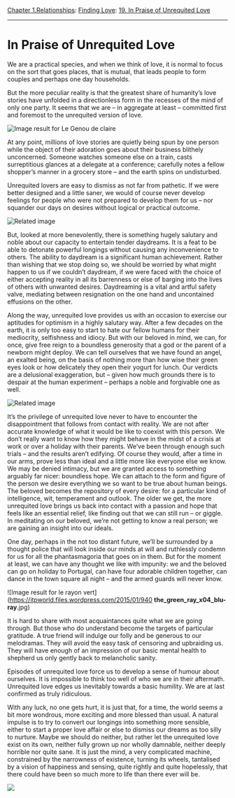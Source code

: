 [Chapter 1.Relationships](https://www.theschooloflife.com/thebookoflife/category/relationships/): [Finding Love](https://www.theschooloflife.com/thebookoflife/category/relationships/finding-love/): [19. In Praise of Unrequited Love](https://www.theschooloflife.com/thebookoflife/in-praise-of-unrequited-love/)

* * *

# In Praise of Unrequited Love

We are a practical species, and when we think of love, it is normal to focus on the sort that goes places, that is mutual, that leads people to form couples and perhaps one day households.

But the more peculiar reality is that the greatest share of humanity’s love stories have unfolded in a directionless form in the recesses of the mind of only one party. It seems that we are – in aggregate at least – committed first and foremost to the unrequited version of love.

![Image result for Le Genou de claire](https://i.pinimg.com/originals/e9/71/6a/e9716aca4da6ebff14125611de5a2170.jpg)

At any point, millions of love stories are quietly being spun by one person while the object of their adoration goes about their business blithely unconcerned. Someone watches someone else on a train, casts surreptitious glances at a delegate at a conference; carefully notes a fellow shopper’s manner in a grocery store – and the earth spins on undisturbed. &nbsp;

Unrequited lovers are easy to dismiss as not far from pathetic. If we were better designed and a little saner, we would of course never develop feelings for people who were not prepared to develop them for us – nor squander our days on desires without logical or practical outcome.

![Related image](https://www.cinelounge.org/imgfull/207427.jpg)

But, looked at more benevolently, there is something hugely salutary and noble about our capacity to entertain tender daydreams. It is a feat to be able to detonate powerful longings without causing any inconvenience to others. The ability to daydream is a significant human achievement. Rather than wishing that we stop doing so, we should be worried by what might happen to us if we couldn’t daydream, if we were faced with the choice of either accepting reality in all its barrenness or else of barging into the lives of others with unwanted desires. Daydreaming is a vital and artful safety valve, mediating between resignation on the one hand and uncontained effusions on the other.

Along the way, unrequited love provides us with an occasion to exercise our aptitudes for optimism in a highly salutary way. After a few decades on the earth, it is only too easy to start to hate our fellow humans for their mediocrity, selfishness and idiocy. But with our beloved in mind, we can, for once, give free reign to a boundless generosity that a god or the parent of a newborn might deploy. We can tell ourselves that we have found an angel, an exalted being, on the basis of nothing more than how wise their green eyes look or how delicately they open their yogurt for lunch. Our verdicts are a delusional exaggeration, but – given how much grounds there is to despair at the human experiment – perhaps a noble and forgivable one as well.

![Related image](https://i.pinimg.com/originals/93/68/b2/9368b229683cd313912ea0b47ce1a2c7.png)

It’s the privilege of unrequited love never to have to encounter the disappointment that follows from contact with reality. We are not after accurate knowledge of what it would be like to coexist with this person. We don’t really want to know how they might behave in the midst of a crisis at work or over a holiday with their parents. We’ve been through enough such trials – and the results aren’t edifying. Of course they would, after a time in our arms, prove less than ideal and a little more like everyone else we know. We may be denied intimacy, but we are granted access to something arguably far nicer: boundless hope. We can attach to the form and figure of the person we desire everything we so want to be true about human beings. The beloved becomes the repository of every desire: for a particular kind of intelligence, wit, temperament and outlook. The older we get, the more unrequited love brings us back into contact with a passion and hope that feels like an essential relief, like finding out that we can still run – or giggle. In meditating on our beloved, we’re not getting to know a real person; we are gaining an insight into our ideals.

One day, perhaps in the not too distant future, we’ll be surrounded by a thought police that will look inside our minds at will and ruthlessly condemn for us for all the phantasmagoria that goes on in them. But for the moment at least, we can have any thought we like with impunity: we and the beloved can go on holiday to Portugal, can have four adorable children together, can dance in the town square all night – and the armed guards will never know.

![Image result for le rayon vert](https://itpworld.files.wordpress.com/2015/01/940 __the_green_ray_x04_blu-ray__.jpg)

It is hard to share with most acquaintances quite what we are going through. But those who do understand become the targets of particular gratitude. A true friend will indulge our folly and be generous to our melodramas. They will avoid the easy task of censoring and upbraiding us. They will have enough of an impression of our basic mental health to shepherd us only gently back to melancholic sanity.

Episodes of unrequited love force us to develop a sense of humour about ourselves. It is impossible to think too well of who we are in their aftermath. Unrequited love edges us inevitably towards a basic humility. We are at last confirmed as truly ridiculous.

With any luck, no one gets hurt, it is just that, for a time, the world seems a bit more wondrous, more exciting and more blessed than usual. A natural impulse is to try to convert our longings into something more sensible, either to start a proper love affair or else to dismiss our dreams as too silly to nurture. Maybe we should do neither, but rather let the unrequited love exist on its own, neither fully grown up nor wholly damnable, neither deeply horrible nor quite sane. It is just the mind, a very complicated machine, constrained by the narrowness of existence, turning its wheels, tantalised by a vision of happiness and sensing, quite rightly and quite hopelessly, that there could have been so much more to life than there ever will be.

[![](https://img.youtube.com/vi/e4t4PliUmdI/0.jpg)](https://www.youtube.com/embed/e4t4PliUmdI '')
